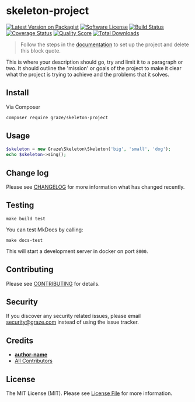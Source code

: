 # skeleton-project

[![Latest Version on Packagist](https://img.shields.io/packagist/v/graze/skeleton-project.svg?style=flat-square)](https://packagist.org/packages/graze/skeleton-project)
[![Software License](https://img.shields.io/badge/license-MIT-brightgreen.svg?style=flat-square)](LICENSE.md)
[![Build Status](https://img.shields.io/travis/graze/skeleton-project/master.svg?style=flat-square)](https://travis-ci.org/graze/skeleton-project)
[![Coverage Status](https://img.shields.io/scrutinizer/coverage/g/graze/skeleton-project.svg?style=flat-square)](https://scrutinizer-ci.com/g/graze/skeleton-project/code-structure)
[![Quality Score](https://img.shields.io/scrutinizer/g/graze/skeleton-project.svg?style=flat-square)](https://scrutinizer-ci.com/g/graze/skeleton-project)
[![Total Downloads](https://img.shields.io/packagist/dt/graze/skeleton-project.svg?style=flat-square)](https://packagist.org/packages/graze/skeleton-project)

> Follow the steps in the [documentation](http://graze.github.io/skeleton-project/#quick-start) to set up the project and
> delete this block quote.

This is where your description should go, try and limit it to a paragraph or two.
It should outline the 'mission' or goals of the project to make it clear what the project is trying to achieve and the
problems that it solves.

## Install

Via Composer

```bash
composer require graze/skeleton-project
```

## Usage

```php
$skeleton = new Graze\Skeleton\Skeleton('big', 'small', 'dog');
echo $skeleton->sing();
```

## Change log

Please see [CHANGELOG](CHANGELOG.md) for more information what has changed recently.

## Testing

```shell
make build test
```

You can test MkDocs by calling:

```shell
make docs-test
```

This will start a development server in docker on port `8000`.

## Contributing

Please see [CONTRIBUTING](CONTRIBUTING.md) for details.

## Security

If you discover any security related issues, please email security@graze.com instead of using the issue tracker.

## Credits

- [__author-name__](https://github.com/__author-username__)
- [All Contributors](../../contributors)

## License

The MIT License (MIT). Please see [License File](LICENSE.md) for more information.
